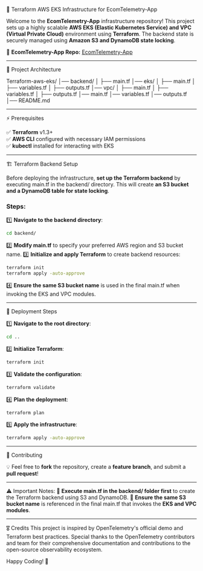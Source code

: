 🚀 Terraform AWS EKS Infrastructure for EcomTelemetry-App

Welcome to the **EcomTelemetry-App** infrastructure repository! This project sets up a highly scalable **AWS EKS (Elastic Kubernetes Service) and VPC (Virtual Private Cloud)** environment using **Terraform**. The backend state is securely managed using **Amazon S3 and DynamoDB state locking**.

🔗 **EcomTelemetry-App Repo:** [EcomTelemetry-App](https://github.com/Preetbandgar/EcomTelemetry-App.git)

---

📌 Project Architecture

Terraform-aws-eks/
│── backend/
│   ├── main.tf
│── eks/
│   ├── main.tf
│   ├── variables.tf
│   ├── outputs.tf
│── vpc/
│   ├── main.tf
│   ├── variables.tf
│   ├── outputs.tf
│── main.tf
│── variables.tf
│── outputs.tf
│── README.md         

---

⚡ Prerequisites

✅ **Terraform** v1.3+  
✅ **AWS CLI** configured with necessary IAM permissions  
✅ **kubectl** installed for interacting with EKS  

---

🏗️ Terraform Backend Setup

Before deploying the infrastructure, **set up the Terraform backend** by executing main.tf in the backend/ directory. This will create **an S3 bucket and a DynamoDB table for state locking**.

### Steps:
1️⃣ **Navigate to the backend directory**:
   ```sh
   cd backend/
   ```
2️⃣ **Modify main.tf** to specify your preferred AWS region and S3 bucket name.
3️⃣ **Initialize and apply Terraform** to create backend resources:
   ```sh
   terraform init
   terraform apply -auto-approve
   ```
4️⃣ **Ensure the same S3 bucket name** is used in the final main.tf when invoking the EKS and VPC modules.

---

🚀 Deployment Steps

1️⃣ **Navigate to the root directory**:
   ```sh
   cd ..
   ```
2️⃣ **Initialize Terraform**:
   ```sh
   terraform init
   ```
3️⃣ **Validate the configuration**:
   ```sh
   terraform validate
   ```
4️⃣ **Plan the deployment**:
   ```sh
   terraform plan
   ```
5️⃣ **Apply the infrastructure**:
   ```sh
   terraform apply -auto-approve
   ```

---

🤝 Contributing

💡 Feel free to **fork** the repository, create a **feature branch**, and submit a **pull request**!

---

⚠️ Important Notes:
🔹 **Execute main.tf in the backend/ folder first** to create the Terraform backend using S3 and DynamoDB.
🔹 **Ensure the same S3 bucket name** is referenced in the final main.tf that invokes the **EKS and VPC modules**.

---

🎖️ Credits
This project is inspired by OpenTelemetry's official demo and Terraform best practices. Special thanks to the OpenTelemetry contributors and team for their comprehensive documentation and contributions to the open-source observability ecosystem.

Happy Coding! 🚀

